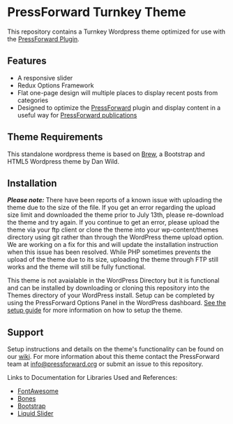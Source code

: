 # PressForward Turnkey Theme 
This repository contains a Turnkey Wordpress theme optimized for use with the [PressForward Plugin](http://www.pressforward.org). 

## Features
+ A responsive slider
+ Redux Options Framework
+ Flat one-page design will multiple places to display recent posts from categories
+ Designed to optimize the [PressForward](http://www.pressforward.org) plugin and display content in a useful way for [PressForward publications](http://www.pressforward.org/partners)
 
## Theme Requirements
This standalone wordpress theme is based on [Brew](https://github.com/slightlyoffbeat/brew), a Bootstrap and HTML5 Wordpress theme by Dan Wild. 

## Installation
_**Please note:**_ There have been reports of a known issue with uploading the theme due to the size of the file. If you get an error regarding the upload size limit and downloaded the theme prior to July 13th, please re-download the theme and try again. If you continue to get an error, please upload the theme via your ftp client or clone the theme into your wp-content/themes directory using git rather than through the WordPress theme upload option. We are working on a fix for this and will update the installation instruction when this issue has been resolved. While PHP sometimes prevents the upload of the theme due to its size, uploading the theme through FTP still works and the theme will still be fully functional. 

This theme is not avaialable in the WordPress Directory but it is functional and can be installed by downloading or cloning this repository into the Themes directory of your WordPress install. Setup can be completed by using the PressForward Options Panel in the WordPress dashboard.  [See the setup guide](https://github.com/PressForward/PressForward-TurnKey-Theme/wiki) for more information on how to setup the theme. 



## Support
Setup instructions and details on the theme's functionality can be found on our [wiki](https://github.com/PressForward/PressForward-TurnKey-Theme/wiki). For more information about this theme contact the PressForward team at info@pressforward.org or submit an issue to this repository.  
 
Links to Documentation for Libraries Used and References: 
+ [FontAwesome](http://fortawesome.github.io/Font-Awesome/)
+ [Bones](http://themble.com/bones/)
+ [Bootstrap](http://getbootstrap.com/)
+ [Liquid Slider](http://liquidslider.com/)

